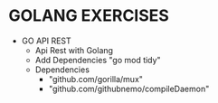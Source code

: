 
# GOLANG EXERCISES

* GO API REST
  - Api Rest with Golang 
  - Add Dependencies "go mod tidy"
  - Dependencies 
    - "github.com/gorilla/mux"
    - "github.com/githubnemo/compileDaemon"
 

 
